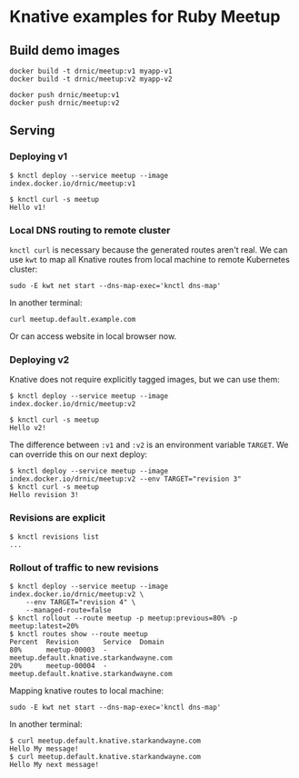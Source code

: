 # Knative examples for Ruby Meetup

## Build demo images

```shell
docker build -t drnic/meetup:v1 myapp-v1
docker build -t drnic/meetup:v2 myapp-v2

docker push drnic/meetup:v1
docker push drnic/meetup:v2
```

## Serving

### Deploying v1

```console
$ knctl deploy --service meetup --image index.docker.io/drnic/meetup:v1

$ knctl curl -s meetup
Hello v1!
```

### Local DNS routing to remote cluster

`knctl curl` is necessary because the generated routes aren't real. We can use `kwt` to map all Knative routes from local machine to remote Kubernetes cluster:

```shell
sudo -E kwt net start --dns-map-exec='knctl dns-map'
```

In another terminal:

```shell
curl meetup.default.example.com
```

Or can access website in local browser now.

### Deploying v2

Knative does not require explicitly tagged images, but we can use them:

```console
$ knctl deploy --service meetup --image index.docker.io/drnic/meetup:v2

$ knctl curl -s meetup
Hello v2!
```

The difference between `:v1` and `:v2` is an environment variable `TARGET`. We can override this on our next deploy:

```console
$ knctl deploy --service meetup --image index.docker.io/drnic/meetup:v2 --env TARGET="revision 3"
$ knctl curl -s meetup
Hello revision 3!
```

### Revisions are explicit

```console
$ knctl revisions list
...
```

### Rollout of traffic to new revisions

```console
$ knctl deploy --service meetup --image index.docker.io/drnic/meetup:v2 \
    --env TARGET="revision 4" \
    --managed-route=false
$ knctl rollout --route meetup -p meetup:previous=80% -p meetup:latest=20%
$ knctl routes show --route meetup
Percent  Revision      Service  Domain
80%      meetup-00003  -        meetup.default.knative.starkandwayne.com
20%      meetup-00004  -        meetup.default.knative.starkandwayne.com
```

Mapping knative routes to local machine:

```shell
sudo -E kwt net start --dns-map-exec='knctl dns-map'
```

In another terminal:

```console
$ curl meetup.default.knative.starkandwayne.com
Hello My message!
$ curl meetup.default.knative.starkandwayne.com
Hello My next message!
```